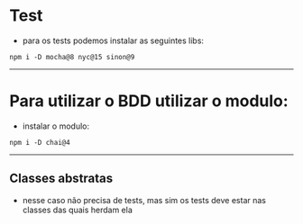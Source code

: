 # Test

- para os tests podemos instalar as seguintes libs:

```shell
npm i -D mocha@8 nyc@15 sinon@9
```

---

# Para utilizar o BDD utilizar o modulo:

- instalar o modulo:

```shell
npm i -D chai@4
```

---

## Classes abstratas

- nesse caso não precisa de tests, mas sim os tests deve estar nas classes das quais herdam ela